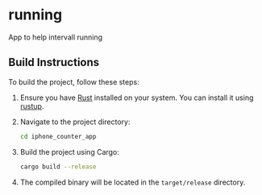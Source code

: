# running
App to help intervall running

## Build Instructions

To build the project, follow these steps:

1. Ensure you have [Rust](https://www.rust-lang.org/) installed on your system. You can install it using [rustup](https://rustup.rs/).

2. Navigate to the project directory:
   ```bash
   cd iphone_counter_app
   ```

3. Build the project using Cargo:
   ```bash
   cargo build --release
   ```

4. The compiled binary will be located in the `target/release` directory.
